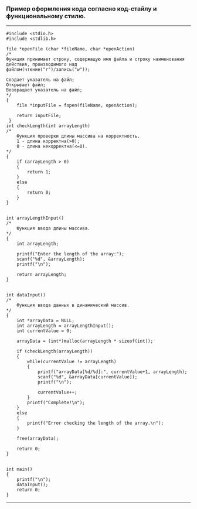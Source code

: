 ### Пример оформления кода согласно код-стайлу и функциональному стилю.
<hr>

    #include <stdio.h>
    #include <stdlib.h>

    file *openFile (char *fileName, char *openAction) 
    /* 
	Функция принимает строку, содержащую имя файла и строку наименования действия, производимого над
	файлом(чтение("r")/запись("w"));
	    
	Создает указатель на файл;
	Открывает файл;
	Возвращает указатель на файл; 
    */
    {
	    file *inputFile = fopen(fileName, openAction);

	    return inputFile;
     }
    int checkLength(int arrayLength)
    /* 
        Функция проверки длины массива на корректность.
        1 - длина корректна(>0); 
        0 - длина некорректна(<=0).
    */
    {
        if (arrayLength > 0)
        {
            return 1;
        }
        else
        {
            return 0;
        }
    }


    int arrayLengthInput()
    /*
        Функция ввода длины массива.
    */
    {
        int arrayLength;

        printf("Enter the length of the array:");
        scanf("%d", &arrayLength);
        printf("\n");

        return arrayLength;
    }


    int dataInput()
    /*
        Функция ввода данных в динамический массив.
    */
    {
        int *arrayData = NULL;
        int arrayLength = arrayLengthInput();
        int currentValue = 0;

        arrayData = (int*)malloc(arrayLength * sizeof(int));

        if (checkLength(arrayLength))
        {
            while(currentValue != arrayLength)
            {
                printf("arrayData[%d/%d]:", currentValue+1, arrayLength);
                scanf("%d", &arrayData[currentValue]);
                printf("\n");

                currentValue++;
            }
            printf("Complete!\n");
        }
        else
        {
            printf("Error checking the length of the array.\n");
        }

        free(arrayData);

        return 0;
    }


    int main()
    {
        printf("\n");
        dataInput();
        return 0;
    }

<hr>
